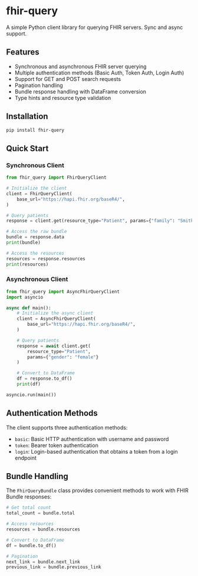 # fhir-query

A simple Python client library for querying FHIR servers. Sync and async support.

## Features

- Synchronous and asynchronous FHIR server querying
- Multiple authentication methods (Basic Auth, Token Auth, Login Auth)
- Support for GET and POST search requests
- Pagination handling
- Bundle response handling with DataFrame conversion
- Type hints and resource type validation

## Installation

```bash
pip install fhir-query
```

## Quick Start

### Synchronous Client

```python
from fhir_query import FhirQueryClient

# Initialize the client
client = FhirQueryClient(
    base_url="https://hapi.fhir.org/baseR4/",
)

# Query patients
response = client.get(resource_type="Patient", params={"family": "Smith"})

# Access the raw bundle
bundle = response.data
print(bundle)

# Access the resources
resources = response.resources
print(resources)
```

### Asynchronous Client

```python
from fhir_query import AsyncFhirQueryClient
import asyncio

async def main():
    # Initialize the async client
    client = AsyncFhirQueryClient(
        base_url="https://hapi.fhir.org/baseR4/",
    )

    # Query patients
    response = await client.get(
        resource_type="Patient",
        params={"gender": "female"}
    )

    # Convert to DataFrame
    df = response.to_df()
    print(df)

asyncio.run(main())
```

## Authentication Methods

The client supports three authentication methods:

- `basic`: Basic HTTP authentication with username and password
- `token`: Bearer token authentication
- `login`: Login-based authentication that obtains a token from a login endpoint

## Bundle Handling

The `FhirQueryBundle` class provides convenient methods to work with FHIR Bundle responses:

```python
# Get total count
total_count = bundle.total

# Access resources
resources = bundle.resources

# Convert to DataFrame
df = bundle.to_df()

# Pagination
next_link = bundle.next_link
previous_link = bundle.previous_link
```
